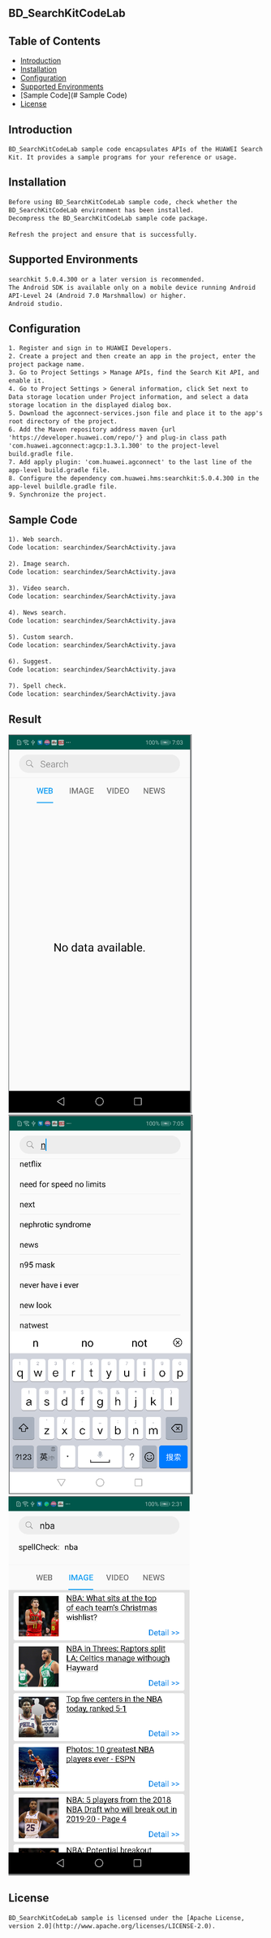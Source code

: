 ## BD_SearchKitCodeLab


## Table of Contents

 * [Introduction](#introduction)
 * [Installation](#installation)
 * [Configuration ](#configuration )
 * [Supported Environments](#supported-environments)
 * [Sample Code](# Sample Code)
 * [License](#license)
 
 
## Introduction
    BD_SearchKitCodeLab sample code encapsulates APIs of the HUAWEI Search Kit. It provides a sample programs for your reference or usage.

## Installation
    Before using BD_SearchKitCodeLab sample code, check whether the BD_SearchKitCodeLab environment has been installed. 
    Decompress the BD_SearchKitCodeLab sample code package.
    
    Refresh the project and ensure that is successfully.
    
## Supported Environments
	searchkit 5.0.4.300 or a later version is recommended.
	The Android SDK is available only on a mobile device running Android API-Level 24 (Android 7.0 Marshmallow) or higher.
	Android studio.
	
## Configuration	
	1. Register and sign in to HUAWEI Developers.
	2. Create a project and then create an app in the project, enter the project package name.
	3. Go to Project Settings > Manage APIs, find the Search Kit API, and enable it.
	4. Go to Project Settings > General information, click Set next to Data storage location under Project information, and select a data storage location in the displayed dialog box.
	5. Download the agconnect-services.json file and place it to the app's root directory of the project.
	6. Add the Maven repository address maven {url 'https://developer.huawei.com/repo/'} and plug-in class path 'com.huawei.agconnect:agcp:1.3.1.300' to the project-level build.gradle file.
	7. Add apply plugin: 'com.huawei.agconnect' to the last line of the app-level build.gradle file.
	8. Configure the dependency com.huawei.hms:searchkit:5.0.4.300 in the app-level buildle.gradle file.
	9. Synchronize the project.
	
## Sample Code

    1). Web search.
    Code location: searchindex/SearchActivity.java
    
    2). Image search.
    Code location: searchindex/SearchActivity.java
    
    3). Video search.
    Code location: searchindex/SearchActivity.java
    
    4). News search.
    Code location: searchindex/SearchActivity.java
    
    5). Custom search.
    Code location: searchindex/SearchActivity.java
	
	6). Suggest.
    Code location: searchindex/SearchActivity.java
	
	7). Spell check.
    Code location: searchindex/SearchActivity.java


## Result
![](image/main.png)
![](image/suggest.png)
![](image/result.png)

##  License
    BD_SearchKitCodeLab sample is licensed under the [Apache License, version 2.0](http://www.apache.org/licenses/LICENSE-2.0).



